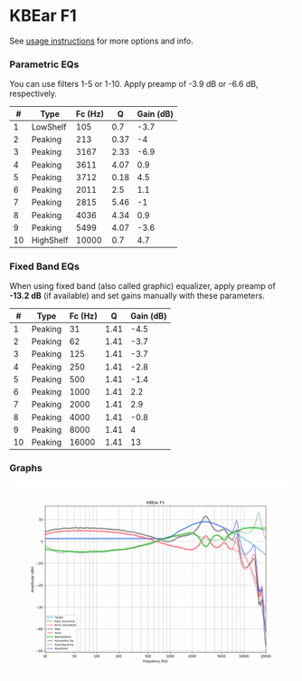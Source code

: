 # KBEar F1
See [usage instructions](https://github.com/jaakkopasanen/AutoEq#usage) for more options and info.

### Parametric EQs
You can use filters 1-5 or 1-10. Apply preamp of -3.9 dB or -6.6 dB, respectively.

|   # | Type      |   Fc (Hz) |    Q |   Gain (dB) |
|-----|-----------|-----------|------|-------------|
|   1 | LowShelf  |       105 | 0.7  |        -3.7 |
|   2 | Peaking   |       213 | 0.37 |        -4   |
|   3 | Peaking   |      3167 | 2.33 |        -6.9 |
|   4 | Peaking   |      3611 | 4.07 |         0.9 |
|   5 | Peaking   |      3712 | 0.18 |         4.5 |
|   6 | Peaking   |      2011 | 2.5  |         1.1 |
|   7 | Peaking   |      2815 | 5.46 |        -1   |
|   8 | Peaking   |      4036 | 4.34 |         0.9 |
|   9 | Peaking   |      5499 | 4.07 |        -3.6 |
|  10 | HighShelf |     10000 | 0.7  |         4.7 |

### Fixed Band EQs
When using fixed band (also called graphic) equalizer, apply preamp of **-13.2 dB** (if available) and set gains manually with these parameters.

|   # | Type    |   Fc (Hz) |    Q |   Gain (dB) |
|-----|---------|-----------|------|-------------|
|   1 | Peaking |        31 | 1.41 |        -4.5 |
|   2 | Peaking |        62 | 1.41 |        -3.7 |
|   3 | Peaking |       125 | 1.41 |        -3.7 |
|   4 | Peaking |       250 | 1.41 |        -2.8 |
|   5 | Peaking |       500 | 1.41 |        -1.4 |
|   6 | Peaking |      1000 | 1.41 |         2.2 |
|   7 | Peaking |      2000 | 1.41 |         2.9 |
|   8 | Peaking |      4000 | 1.41 |        -0.8 |
|   9 | Peaking |      8000 | 1.41 |         4   |
|  10 | Peaking |     16000 | 1.41 |        13   |

### Graphs
![](./KBEar%20F1.png)

